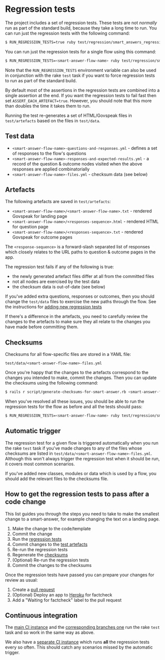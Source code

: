 # Regression tests

The project includes a set of regression tests. These tests are not *normally* run as part of the standard build, because they take a long time to run. You can run just the regression tests with the following command:

```bash
$ RUN_REGRESSION_TESTS=true ruby test/regression/smart_answers_regression_test.rb
```

You can run just the regression tests for a single flow using this command:

```bash
$ RUN_REGRESSION_TESTS=<smart-answer-flow-name> ruby test/regression/smart_answers_regression_test.rb
```

Note that the `RUN_REGRESSION_TESTS` environment variable can also be used in conjunction with the rake `test` task if you want to force regression tests to run as part of the standard build.

By default most of the assertions in the regression tests are combined into a single assertion at the end. If you want the regression tests to fail fast then set `ASSERT_EACH_ARTEFACT=true`. However, you should note that this more than doubles the time it takes them to run.

Running the test re-generates a set of HTML/Govspeak files in `test/artefacts` based on the files in `test/data`.

## Test data

* `<smart-answer-flow-name>-questions-and-responses.yml` - defines a set of responses to the flow's questions
* `<smart-answer-flow-name>-responses-and-expected-results.yml` - a record of the question & outcome nodes visited when the above responses are applied combinatorially
* `<smart-answer-flow-name>-files.yml` - checksum data (see below)

## Artefacts

The following artefacts are saved in `test/artefacts`:

* `<smart-answer-flow-name>/<smart-answer-flow-name>.txt` - rendered Govspeak for landing page
* `<smart-answer-flow-name>/<responses-sequence>.html` - rendered HTML for question page
* `<smart-answer-flow-name>/<responses-sequence>.txt` - rendered Govspeak for outcome pages

The `<response-sequence>` is a forward-slash separated list of responses which closely relates to the URL paths to question & outcome pages in the app.

The regression test fails if any of the following is true:

* the newly generated artefact files differ at all from the committed files
* not all nodes are exercised by the test data
* the checksum data is out-of-date (see below)

If you've added extra questions, responses or outcomes, then you should change the `test/data` files to exercise the new paths through the flow. See the instructions for [adding new regression tests](adding-new-regression-tests.md)

If there's a difference in the artefacts, you need to carefully review the changes to the artefacts to make sure they all relate to the changes you have made before committing them.

## Checksums

Checksums for all flow-specific files are stored in a YAML file:

    test/data/<smart-answer-flow-name>-files.yml

Once you're happy that the changes to the artefacts correspond to the changes you intended to make, commit the changes. Then you can update the checksums using the following command:

```bash
$ rails r script/generate-checksums-for-smart-answer.rb <smart-answer-flow-name>
```

When you've resolved all these issues, you should be able to run the regression tests for the flow as before and all the tests should pass:

```bash
$ RUN_REGRESSION_TESTS=<smart-answer-flow-name> ruby test/regression/smart_answers_regression_test.rb
```

## Automatic trigger

The regression test for a given flow is triggered automatically when you run the rake `test` task if you've made changes to any of the files whose checksums are listed in `test/data/<smart-answer-flow-name>-files.yml`. Although this won't always trigger the regression test when it should be run, it covers most common scenarios.

If you've added new classes, modules or data which is used by a flow, you should add the relevant files to the checksums file.

## How to get the regression tests to pass after a code change

This list guides you through the steps you need to take to make the smallest change to a smart-answer, for example changing the text on a landing page.

1. Make the change to the code/template
2. Commit the change
3. Run the [regression tests](#regression-tests)
4. Commit changes to the [test artefacts](#artefacts)
5. Re-run the regression tests
6. Regenerate the [checksums](#checksums)
7. (Optional) Re-run the regression tests
8. Commit the changes to the checksums

Once the regression tests have passed you can prepare your changes for review as usual:

1. Create a [pull request](pull-requests.md)
2. (Optional) Deploy an app to [Heroku](factcheck.md#deploying-to-heroku) for factcheck
  1. Add a "Waiting for factcheck" label to the pull request

## Continuous integration

The [main CI instance](doc/continuous-integration.md#main) and the [corresponding branches one](doc/continuous-integration.md#branches) run the rake `test` task and so work in the same way as above.

We also have a [separate CI instance](doc/continuous-integration.md#regression) which runs **all** the regression tests every so often. This should catch any scenarios missed by the automatic trigger.
